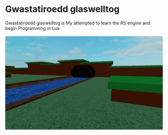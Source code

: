 # Gwastatiroedd glaswelltog
Gwastatiroedd glaswelltog is My attempted to learn the RS engine and begin Programming in Lua <br><br>
![alt text](https://raw.githubusercontent.com/Dunvantkai/-Gwastatiroedd-glaswelltog/refs/heads/main/Photos/Capture.PNG)
